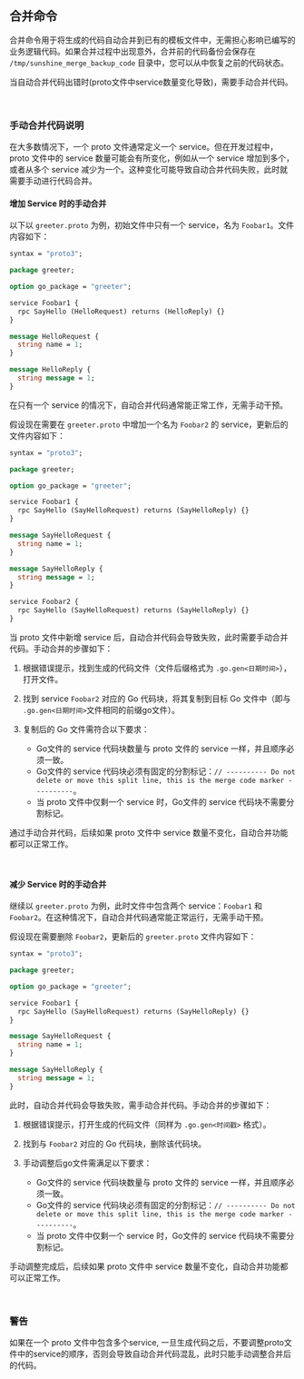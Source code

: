 ## 合并命令

合并命令用于将生成的代码自动合并到已有的模板文件中，无需担心影响已编写的业务逻辑代码。如果合并过程中出现意外，合并前的代码备份会保存在 `/tmp/sunshine_merge_backup_code` 目录中，您可以从中恢复之前的代码状态。

当自动合并代码出错时(proto文件中service数量变化导致)，需要手动合并代码。

<br>

### 手动合并代码说明

在大多数情况下，一个 proto 文件通常定义一个 service。但在开发过程中，proto 文件中的 service 数量可能会有所变化，例如从一个 service 增加到多个，或者从多个 service 减少为一个。这种变化可能导致自动合并代码失败，此时就需要手动进行代码合并。

#### 增加 Service 时的手动合并

以下以 `greeter.proto` 为例，初始文件中只有一个 service，名为 `Foobar1`。文件内容如下：

```protobuf
syntax = "proto3";

package greeter;

option go_package = "greeter";

service Foobar1 {
  rpc SayHello (HelloRequest) returns (HelloReply) {}
}

message HelloRequest {
  string name = 1;
}

message HelloReply {
  string message = 1;
}
```

在只有一个 service 的情况下，自动合并代码通常能正常工作，无需手动干预。

假设现在需要在 `greeter.proto` 中增加一个名为 `Foobar2` 的 service，更新后的文件内容如下：

```protobuf
syntax = "proto3";

package greeter;

option go_package = "greeter";

service Foobar1 {
  rpc SayHello (SayHelloRequest) returns (SayHelloReply) {}
}

message SayHelloRequest {
  string name = 1;
}

message SayHelloReply {
  string message = 1;
}

service Foobar2 {
  rpc SayHello (SayHelloRequest) returns (SayHelloReply) {}
}
```

当 proto 文件中新增 service 后，自动合并代码会导致失败，此时需要手动合并代码。手动合并的步骤如下：

1. 根据错误提示，找到生成的代码文件（文件后缀格式为 `.go.gen<日期时间>`），打开文件。

2. 找到 service `Foobar2` 对应的 Go 代码块，将其复制到目标 Go 文件中（即与 `.go.gen<日期时间>`文件相同的前缀go文件）。

3. 复制后的 Go 文件需符合以下要求：
    - Go文件的 service 代码块数量与 proto 文件的 service 一样，并且顺序必须一致。
    - Go文件的 service 代码块必须有固定的分割标记：`// ---------- Do not delete or move this split line, this is the merge code marker ----------`。
    - 当 proto 文件中仅剩一个 service 时，Go文件的 service 代码块不需要分割标记。

通过手动合并代码，后续如果 proto 文件中 service 数量不变化，自动合并功能都可以正常工作。

<br>

#### 减少 Service 时的手动合并

继续以 `greeter.proto` 为例，此时文件中包含两个 service：`Foobar1` 和 `Foobar2`。在这种情况下，自动合并代码通常能正常运行，无需手动干预。

假设现在需要删除 `Foobar2`，更新后的 `greeter.proto` 文件内容如下：

```protobuf
syntax = "proto3";

package greeter;

option go_package = "greeter";

service Foobar1 {
  rpc SayHello (SayHelloRequest) returns (SayHelloReply) {}
}

message SayHelloRequest {
  string name = 1;
}

message SayHelloReply {
  string message = 1;
}
```

此时，自动合并代码会导致失败，需手动合并代码。手动合并的步骤如下：

1. 根据错误提示，打开生成的代码文件（同样为 `.go.gen<时间戳>` 格式）。

2. 找到与 `Foobar2` 对应的 Go 代码块，删除该代码块。

3. 手动调整后go文件需满足以下要求：
    - Go文件的 service 代码块数量与 proto 文件的 service 一样，并且顺序必须一致。
    - Go文件的 service 代码块必须有固定的分割标记：`// ---------- Do not delete or move this split line, this is the merge code marker ----------`。
    - 当 proto 文件中仅剩一个 service 时，Go文件的 service 代码块不需要分割标记。

手动调整完成后，后续如果 proto 文件中 service 数量不变化，自动合并功能都可以正常工作。

<br>

### 警告

如果在一个 proto 文件中包含多个service, 一旦生成代码之后，不要调整proto文件中的service的顺序，否则会导致自动合并代码混乱，此时只能手动调整合并后的代码。
